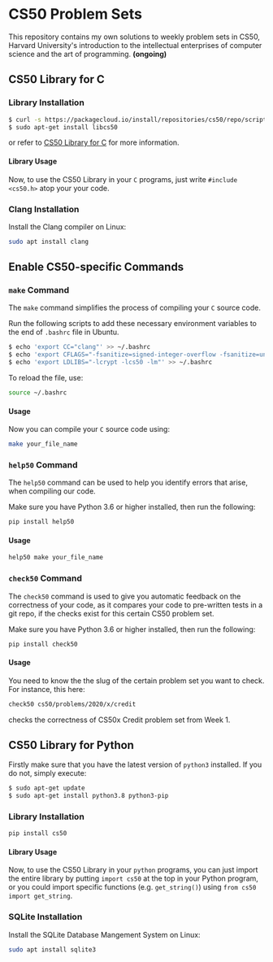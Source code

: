 # CS50 Problem Sets
This repository contains my own solutions to weekly problem sets in CS50, Harvard University's introduction to the intellectual enterprises of computer science and the art of programming. **(ongoing)**


## CS50 Library for C

### Library Installation

```bash
$ curl -s https://packagecloud.io/install/repositories/cs50/repo/script.deb.sh | sudo bash
$ sudo apt-get install libcs50
```

or refer to [CS50 Library for C](https://github.com/cs50/libcs50/tree/master) for more information.

#### Library Usage

Now, to use the CS50 Library in your `C` programs, just write `#include <cs50.h>` atop your your code.

### Clang Installation
Install the Clang compiler on Linux:

```bash
sudo apt install clang
```

## Enable CS50-specific Commands

### `make` Command

The `make` command simplifies the process of compiling your `C` source code. 

Run the following scripts to add these necessary environment variables to the end of `.bashrc` file in Ubuntu. 

```bash
$ echo 'export CC="clang"' >> ~/.bashrc
$ echo 'export CFLAGS="-fsanitize=signed-integer-overflow -fsanitize=undefined -ggdb3 -O0 -std=c11 -Wall -Werror -Wextra -Wno-sign-compare -Wno-unused-parameter -Wno-unused-variable -Wshadow"' >> ~/.bashrc
$ echo 'export LDLIBS="-lcrypt -lcs50 -lm"' >> ~/.bashrc
```
To reload the file, use:

```bash
source ~/.bashrc
```

#### Usage
Now you can compile your `C` source code using:

```bash
make your_file_name
```

### `help50` Command

The `help50` command can be used to help you identify errors that arise, when compiling our code.

Make sure you have Python 3.6 or higher installed, then run the following: 

```bash
pip install help50
```

#### Usage

```bash
help50 make your_file_name
```

### `check50` Command

The `check50` command is used to give you automatic feedback on the correctness of your code, as it compares your code to pre-written tests in a git repo, if the checks exist for this certain CS50 problem set.

Make sure you have Python 3.6 or higher installed, then run the following: 

```bash
pip install check50
```

#### Usage

You need to know the the slug of the certain problem set you want to check. For instance, this here:

```bash
check50 cs50/problems/2020/x/credit
```
checks the correctness of CS50x Credit problem set from Week 1.


## CS50 Library for Python

Firstly make sure that you have the latest version of `python3` installed. If you do not, simply execute:

```bash
$ sudo apt-get update
$ sudo apt-get install python3.8 python3-pip
```

### Library Installation

```bash
pip install cs50
```

#### Library Usage

Now, to use the CS50 Library in your `python` programs, you can just import the entire library by putting `import cs50` at the top in your Python program, or you could import specific functions (e.g. `get_string()`) using `from cs50 import get_string`.

### SQLite Installation
Install the SQLite Database Mangement System on Linux:

```bash
sudo apt install sqlite3
```
